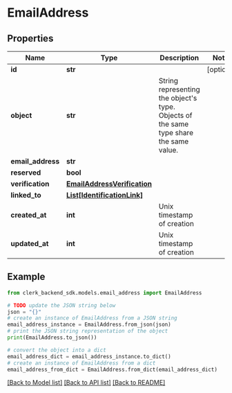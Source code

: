 # EmailAddress


## Properties

Name | Type | Description | Notes
------------ | ------------- | ------------- | -------------
**id** | **str** |  | [optional] 
**object** | **str** | String representing the object&#39;s type. Objects of the same type share the same value.  | 
**email_address** | **str** |  | 
**reserved** | **bool** |  | 
**verification** | [**EmailAddressVerification**](EmailAddressVerification.md) |  | 
**linked_to** | [**List[IdentificationLink]**](IdentificationLink.md) |  | 
**created_at** | **int** | Unix timestamp of creation  | 
**updated_at** | **int** | Unix timestamp of creation  | 

## Example

```python
from clerk_backend_sdk.models.email_address import EmailAddress

# TODO update the JSON string below
json = "{}"
# create an instance of EmailAddress from a JSON string
email_address_instance = EmailAddress.from_json(json)
# print the JSON string representation of the object
print(EmailAddress.to_json())

# convert the object into a dict
email_address_dict = email_address_instance.to_dict()
# create an instance of EmailAddress from a dict
email_address_from_dict = EmailAddress.from_dict(email_address_dict)
```
[[Back to Model list]](../README.md#documentation-for-models) [[Back to API list]](../README.md#documentation-for-api-endpoints) [[Back to README]](../README.md)


